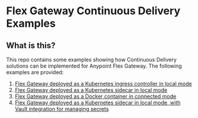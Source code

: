 # Flex Gateway Continuous Delivery Examples

## What is this?

This repo contains some examples showing how Continuous Delivery solutions can be implemented for Anypoint Flex Gateway. The following examples are provided:

1. [Flex Gateway deployed as a Kubernetes ingress controller in local mode](k8s-ingress-controller/README.md)
2. [Flex Gateway deployed as a Kubernetes sidecar in local mode](k8s-sidecar/README.md)
3. [Flex Gateway deployed as a Docker container in connected mode](docker-container-connected-mode/README.md)
4. [Flex Gateway deployed as a Kubernetes sidecar in local mode, with Vault integration for managing secrets](k8s-sidecar-with-vault/README.md)

